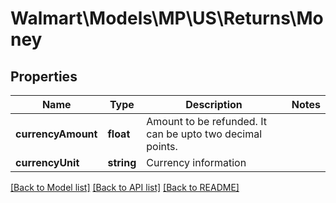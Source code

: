 # Walmart\Models\MP\US\Returns\Money

## Properties

Name | Type | Description | Notes
------------ | ------------- | ------------- | -------------
**currencyAmount** | **float** | Amount to be refunded. It can be upto two decimal points. |
**currencyUnit** | **string** | Currency information |


[[Back to Model list]](./) [[Back to API list]](../../../../../README.md#supported-apis) [[Back to README]](../../../../../README.md)
